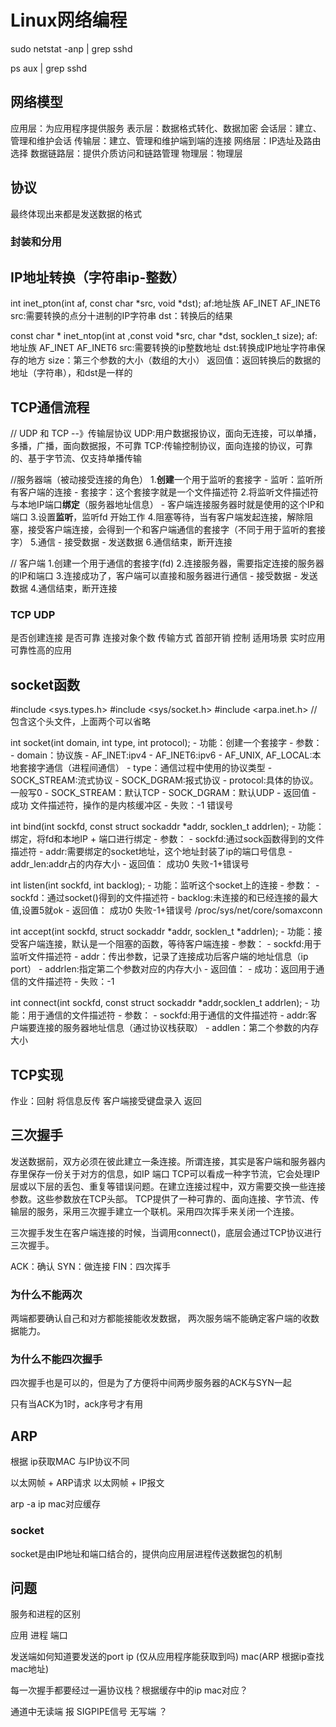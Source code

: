 # Linux网络编程

sudo netstat -anp | grep sshd

ps aux | grep sshd 

## 网络模型
应用层：为应用程序提供服务
表示层：数据格式转化、数据加密
会话层：建立、管理和维护会话
传输层：建立、管理和维护端到端的连接
网络层：IP选址及路由选择
数据链路层：提供介质访问和链路管理
物理层：物理层

## 协议
最终体现出来都是发送数据的格式

### 封装和分用

## IP地址转换（字符串ip-整数）
int inet_pton(int af, const char *src, void *dst);
    af:地址族 AF_INET AF_INET6
    src:需要转换的点分十进制的IP字符串
    dst：转换后的结果

const char * inet_ntop(int at ,const void *src, char *dst, socklen_t size);
    af:地址族 AF_INET AF_INET6
    src:需要转换的ip整数地址
    dst:转换成IP地址字符串保存的地方
    size：第三个参数的大小（数组的大小）
    返回值：返回转换后的数据的地址（字符串），和dst是一样的

## TCP通信流程
// UDP 和 TCP --》传输层协议
UDP:用户数据报协议，面向无连接，可以单播，多播，广播，面向数据报，不可靠
TCP:传输控制协议，面向连接的协议，可靠的、基于字节流、仅支持单播传输

//服务器端（被动接受连接的角色）
1.**创建**一个用于监听的套接字
    - 监听：监听所有客户端的连接
    - 套接字：这个套接字就是一个文件描述符
2.将监听文件描述符与本地IP端口**绑定**（服务器地址信息）
    - 客户端连接服务器时就是使用的这个IP和端口
3.设置**监听**，监听fd 开始工作
4.阻塞等待，当有客户端发起连接，解除阻塞，接受客户端连接，会得到一个和客户端通信的套接字（不同于用于监听的套接字）
5.通信
    - 接受数据
    - 发送数据
6.通信结束，断开连接


// 客户端
1.创建一个用于通信的套接字(fd)
2.连接服务器，需要指定连接的服务器的IP和端口
3.连接成功了，客户端可以直接和服务器进行通信
    - 接受数据
    - 发送数据
4.通信结束，断开连接

### TCP UDP
是否创建连接
是否可靠
连接对象个数
传输方式
首部开销
控制
适用场景 实时应用 可靠性高的应用


## socket函数

#include <sys.types.h>
#include <sys/socket.h>
#include <arpa.inet.h> //包含这个头文件，上面两个可以省略


int socket(int domain, int type, int protocol);
    - 功能：创建一个套接字
    - 参数：
      - domain：协议族
          - AF_INET:ipv4
          - AF_INET6:ipv6
          - AF_UNIX, AF_LOCAL:本地套接字通信（进程间通信）
      - type：通信过程中使用的协议类型
        - SOCK_STREAM:流式协议
        - SOCK_DGRAM:报式协议
      - protocol:具体的协议。一般写0
        -  SOCK_STREAM：默认TCP
        -  SOCK_DGRAM：默认UDP
     - 返回值
       - 成功 文件描述符，操作的是内核缓冲区
       - 失败：-1 错误号

int bind(int sockfd, const struct sockaddr *addr, socklen_t addrlen);
    - 功能：绑定，将fd和本地IP + 端口进行绑定
    - 参数：
        - sockfd:通过sock函数得到的文件描述符
        - addr:需要绑定的socket地址，这个地址封装了ip的端口号信息
        - addr_len:addr占的内存大小
    - 返回值： 成功0 失败-1+错误号

int listen(int sockfd, int backlog);
    - 功能：监听这个socket上的连接
    - 参数：
        - sockfd：通过socket()得到的文件描述符
        - backlog:未连接的和已经连接的最大值,设置5就ok
    - 返回值： 成功0 失败-1+错误号
/proc/sys/net/core/somaxconn

int accept(int sockfd, struct sockaddr *addr, socklen_t *addrlen);
    - 功能：接受客户端连接，默认是一个阻塞的函数，等待客户端连接
    - 参数：
        - sockfd:用于监听文件描述符
        - addr：传出参数，记录了连接成功后客户端的地址信息（ip port）
        - addrlen:指定第二个参数对应的内存大小
    - 返回值：
      - 成功：返回用于通信的文件描述符
      - 失败：-1

int connect(int sockfd, const struct sockaddr *addr,socklen_t addrlen);
    - 功能：用于通信的文件描述符
    - 参数：
        - sockfd:用于通信的文件描述符
        - addr:客户端要连接的服务器地址信息（通过协议栈获取）
        - addlen：第二个参数的内存大小

## TCP实现
作业：回射 将信息反传
客户端接受键盘录入 返回

## 三次握手
发送数据前，双方必须在彼此建立一条连接。所谓连接，其实是客户端和服务器内存里保存一份关于对方的信息，如IP 端口
TCP可以看成一种字节流，它会处理IP层或以下层的丢包、重复等错误问题。在建立连接过程中，双方需要交换一些连接参数。这些参数放在TCP头部。
TCP提供了一种可靠的、面向连接、字节流、传输层的服务，采用三次握手建立一个联机。采用四次挥手来关闭一个连接。

三次握手发生在客户端连接的时候，当调用connect()，底层会通过TCP协议进行三次握手。

ACK：确认
SYN：做连接
FIN：四次挥手

### 为什么不能两次
两端都要确认自己和对方都能接能收发数据， 两次服务端不能确定客户端的收数据能力。

### 为什么不能四次握手
四次握手也是可以的，但是为了方便将中间两步服务器的ACK与SYN一起

只有当ACK为1时，ack序号才有用




## ARP
根据 ip获取MAC
与IP协议不同

以太网帧 + ARP请求
以太网帧 + IP报文

arp -a
ip  mac对应缓存

### socket
socket是由IP地址和端口结合的，提供向应用层进程传送数据包的机制



## 问题
服务和进程的区别

应用 进程 端口

发送端如何知道要发送的port ip (仅从应用程序能获取到吗)
mac(ARP 根据ip查找mac地址)


每一次握手都要经过一遍协议栈？根据缓存中的ip mac对应？

通道中无读端 报 SIGPIPE信号
无写端 ？